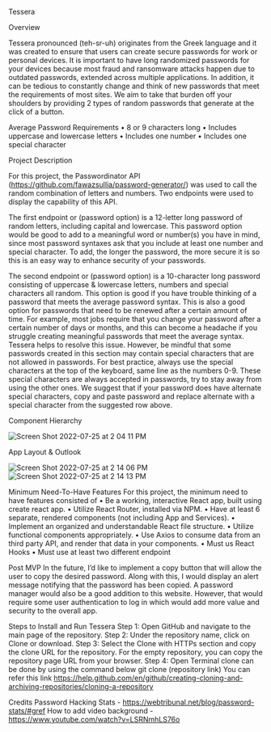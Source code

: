 Tessera 

Overview

Tessera pronounced (teh-sr-uh) originates from the Greek language and it was created to ensure that users can create secure passwords for work or personal devices. It is important to have long randomized passwords for your devices because most fraud and ransomware attacks happen due to outdated passwords, extended across multiple applications. In addition, it can be tedious to constantly change and think of new passwords that meet the requirements of most sites. We aim to take that burden off your shoulders by providing 2 types of random passwords that generate at the click of a button. 

Average Password Requirements 
•	8 or 9 characters long 
•	Includes uppercase and lowercase letters 
•	Includes one number 
•	Includes one special character 


Project Description 

For this project, the Passwordinator API (https://github.com/fawazsullia/password-generator/) was used to call the random combination of letters and numbers. Two endpoints were used to display the capability of this API. 

The first endpoint or (password option) is a 12-letter long password of random letters, including capital and lowercase. This password option would be good to add to a meaningful word or number(s) you have in mind, since most password syntaxes ask that you include at least one number and special character. To add, the longer the password, the more secure it is so this is an easy way to enhance security of your passwords. 

The second endpoint or (password option) is a 10-character long password consisting of uppercase & lowercase letters, numbers and special characters all random. This option is good if you have trouble thinking of a password that meets the average password syntax. This is also a good option for passwords that need to be renewed after a certain amount of time. For example, most jobs require that you change your password after a certain number of days or months, and this can become a headache if you struggle creating meaningful passwords that meet the average syntax. Tessera helps to resolve this issue. However, be mindful that some passwords created in this section may contain special characters that are not allowed in passwords. For best practice, always use the special characters at the top of the keyboard, same line as the numbers 0-9. These special characters are always accepted in passwords, try to stay away from using the other ones. We suggest that if your password does have alternate special characters, copy and paste password and replace alternate with a special character from the suggested row above. 


Component Hierarchy 




![Screen Shot 2022-07-25 at 2 04 11 PM](https://user-images.githubusercontent.com/105765535/180844647-aa6d6ce4-580d-4164-8843-bea2160449b1.png)













App Layout & Outlook

![Screen Shot 2022-07-25 at 2 14 06 PM](https://user-images.githubusercontent.com/105765535/180846597-fa029cec-df9c-4eec-8d45-6df9b625c22a.png)
![Screen Shot 2022-07-25 at 2 14 13 PM](https://user-images.githubusercontent.com/105765535/180846653-c93414b7-160a-44ee-9037-58e6f290ed7c.png)




Minimum Need-To-Have Features 
For this project, the minimum need to have features consisted of 
•	Be a working, interactive React app, built using create react app.
•	Utilize React Router, installed via NPM.
•	Have at least 6 separate, rendered components (not including App and Services).
•	Implement an organized and understandable React file structure.
•	Utilize functional components appropriately.
•	Use Axios to consume data from an third party API, and render that data in your components. 
•	Must us React Hooks
•	Must use at least two different endpoint


Post MVP 
In the future, I’d like to implement a copy button that will allow the user to copy the desired password. Along with this, I would display an alert message notifying that the password has been copied. A password manager would also be a good addition to this website. However, that would require some user authentication to log in which would add more value and security to the overall app. 

Steps to Install and Run Tessera
Step 1:
Open GitHub and navigate to the main page of the repository.
Step 2:
Under the repository name, click on Clone or download.
Step 3:
Select the Clone with HTTPs section and copy the clone URL for the repository. For the empty repository, you can copy the repository page URL from your browser.
Step 4:
Open Terminal 
clone can be done by using the command below 
git clone (repository link)
You can refer this link
https://help.github.com/en/github/creating-cloning-and-archiving-repositories/cloning-a-repository

Credits 
Password Hacking Stats - https://webtribunal.net/blog/password-stats/#gref
How to add video background - https://www.youtube.com/watch?v=LSRNmhLS76o

